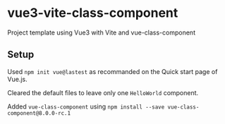 # vue3-vite-class-component

Project template using Vue3 with Vite and vue-class-component

## Setup

Used `npm init vue@lastest` as recommanded on the Quick start page of Vue.js.

Cleared the default files to leave only one `HelloWorld` component.

Added `vue-class-component` using `npm install --save vue-class-component@8.0.0-rc.1`